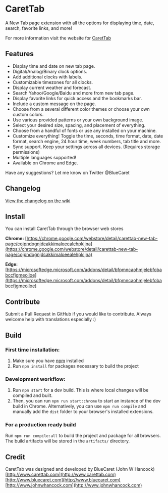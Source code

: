 # CaretTab
A New Tab page extension with all the options for displaying time, date, search, favorite links, and more!

For more information visit the website for [CaretTab](http://www.carettab.com)

## Features
- Display time and date on new tab page.
- Digital/Analog/Binary clock options.
- Add additional clocks with labels.
- Customizable timezones for all clocks.
- Display current weather and forecast.
- Search Yahoo/Google/Baidu and more from new tab page.
- Display favorite links for quick access and the bookmarks bar.
- Include a custom message on the page.
- Choose from a several different color themes or choose your own custom colors.
- Use various provided patterns or your own background image.
- Select your desired size, spacing, and placement of everything.
- Choose from a handful of fonts or use any installed on your machine.
- Customize everything! Toggle the time, seconds, time format, date, date format, search engine, 24 hour time, week numbers, tab title and more.
- Sync support. Keep your settings across all devices. (Requires storage permissions)
- Multiple languages supported!
- Available on Chrome and Edge.

Have any suggestions? Let me know on Twitter @BlueCaret

## Changelog

[View the changelog on the wiki](https://github.com/bluecaret/carettab/wiki/Changelog)

## Install

You can install CaretTab through the browser web stores

**Chrome:**
[https://chrome.google.com/webstore/detail/carettab-new-tab-page/cojpndognjdcakkimaloeealehpkljna](https://chrome.google.com/webstore/detail/carettab-new-tab-page/cojpndognjdcakkimaloeealehpkljna)

**Edge:**
[https://microsoftedge.microsoft.com/addons/detail/bfpmncaohmjelebfobabccfjgmeolloe](https://microsoftedge.microsoft.com/addons/detail/bfpmncaohmjelebfobabccfjgmeolloe)

## Contribute

Submit a Pull Request in GitHub if you would like to contribute. Always welcome help with translations especially :)

## Build

### First time installation:
1. Make sure you have [npm](https://docs.npmjs.com/downloading-and-installing-node-js-and-npm) installed 
2. Run `npm install` for packages necessary to build the project

### Development workflow:
1. Run `npm start` for a dev build. This is where local changes will be compiled and built.
2. Then, you can run `npm run start:chrome` to start an instance of the dev build in Chrome. Alternatively, you can use `npm run compile` and manually add the `dist` folder to your browser's installed extensions.

### For a production ready build

Run `npm run compile:all` to build the project and package for all browsers. The build artifacts will be stored in the `artifacts/` directory.

## Credit
CaretTab was designed and developed by BlueCaret (John W Hancock)
[http://www.carettab.com](http://www.carettab.com)
[http://www.bluecaret.com](http://www.bluecaret.com)
[http://www.johnwhancock.com](http://www.johnwhancock.com)

